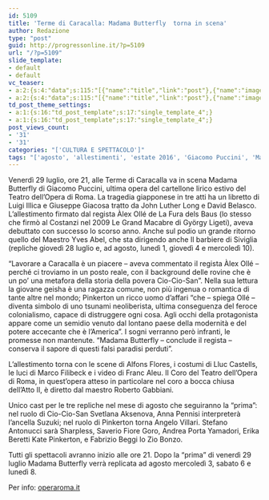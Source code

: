 ```yaml
---
id: 5109
title: 'Terme di Caracalla: Madama Butterfly  torna in scena'
author: Redazione
type: "post"
guid: http://progressonline.it/?p=5109
url: "/?p=5109"
slide_template:
- default
- default
vc_teaser:
- a:2:{s:4:"data";s:115:"[{"name":"title","link":"post"},{"name":"image","image":"featured","link":"none"},{"name":"text","mode":"excerpt"}]";s:7:"bgcolor";s:0:"";}
- a:2:{s:4:"data";s:115:"[{"name":"title","link":"post"},{"name":"image","image":"featured","link":"none"},{"name":"text","mode":"excerpt"}]";s:7:"bgcolor";s:0:"";}
td_post_theme_settings:
- a:1:{s:16:"td_post_template";s:17:"single_template_4";}
- a:1:{s:16:"td_post_template";s:17:"single_template_4";}
post_views_count:
- '31'
- '31'
categories: "['CULTURA E SPETTACOLO']"
tags: "['agosto', 'allestimenti', 'estate 2016', 'Giacomo Puccini', 'Madama Butterfly', 'musica', 'Opera di Roma', 'Terme di Caracalla']"
---
```


Venerdì 29 luglio, ore 21, alle Terme di Caracalla va in scena Madama Butterfly di Giacomo Puccini, ultima opera del cartellone lirico estivo del Teatro dell’Opera di Roma. La tragedia giapponese in tre atti ha un libretto di Luigi Illica e Giuseppe Giacosa tratto da John Luther Long e David Belasco. L’allestimento firmato dal regista Àlex Ollé de La Fura dels Baus (lo stesso che firmò al Costanzi nel 2009 Le Grand Macabre di György Ligeti), aveva debuttato con successo lo scorso anno. Anche sul podio un grande ritorno quello del Maestro Yves Abel, che sta dirigendo anche Il barbiere di Siviglia (repliche giovedì 28 luglio e, ad agosto, lunedì 1, giovedì 4 e mercoledì 10).

“Lavorare a Caracalla è un piacere – aveva commentato il regista Àlex Ollé – perché ci troviamo in un posto reale, con il background delle rovine che è un po’ una metafora della storia della povera Cio-Cio-San”. Nella sua lettura la giovane geisha è una ragazza comune, non più ingenua o romantica di tante altre nel mondo; Pinkerton un ricco uomo d’affari “che – spiega Ollé – diventa simbolo di uno tsunami neoliberista, ultima conseguenza del feroce colonialismo, capace di distruggere ogni cosa. Agli occhi della protagonista appare come un semidio venuto dal lontano paese della modernità e del potere accecante che è l’America”. I sogni verranno però infranti, le promesse non mantenute. “Madama Butterfly – conclude il regista – conserva il sapore di questi falsi paradisi perduti”.

L’allestimento torna con le scene di Alfons Flores, i costumi di Lluc Castells, le luci di Marco Filibeck e i video di Franc Aleu. Il Coro del Teatro dell’Opera di Roma, in quest’opera atteso in particolare nel coro a bocca chiusa dell’Atto II, è diretto dal maestro Roberto Gabbiani.

Unico cast per le tre repliche nel mese di agosto che seguiranno la “prima”: nel ruolo di Cio-Cio-San Svetlana Aksenova, Anna Pennisi interpreterà l’ancella Suzuki; nel ruolo di Pinkerton torna Angelo Villari. Stefano Antonucci sarà Sharpless, Saverio Fiore Goro, Andrea Porta Yamadori, Erika Beretti Kate Pinkerton, e Fabrizio Beggi lo Zio Bonzo.

Tutti gli spettacoli avranno inizio alle ore 21. Dopo la “prima” di venerdì 29 luglio Madama Butterfly verrà replicata ad agosto mercoledì 3, sabato 6 e lunedì 8.

Per info: [operaroma.it](https://www.operaroma.it)